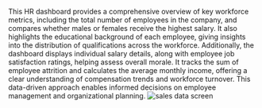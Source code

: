 This HR dashboard provides a comprehensive overview of key workforce metrics, including the total number of employees in the company, and compares whether males or females receive the highest salary. It also highlights the educational background of each employee, giving insights into the distribution of qualifications across the workforce. Additionally, the dashboard displays individual salary details, along with employee job satisfaction ratings, helping assess overall morale. It tracks the sum of employee attrition and calculates the average monthly income, offering a clear understanding of compensation trends and workforce turnover. This data-driven approach enables informed decisions on employee management and organizational planning.
![sales data screen](https://github.com/user-attachments/assets/e4d0603d-0c31-40b9-91cc-ce6ed225412a)
